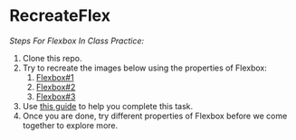 # RecreateFlex


_Steps For Flexbox In Class Practice:_

1. Clone this repo.
2. Try to recreate the images below using the properties of Flexbox:
   1. [Flexbox#1](https://github.com/CLeeBenjamin/RecreateFlex/blob/main/Flex%231.png) 
   2. [Flexbox#2](https://github.com/CLeeBenjamin/RecreateFlex/blob/main/Flex%232.png)
   3. [Flexbox#3](https://github.com/CLeeBenjamin/RecreateFlex/blob/main/Flex%233.png)
4. Use [this guide](https://css-tricks.com/snippets/css/a-guide-to-flexbox/) to help you complete this task.
5. Once you are done, try different properties of Flexbox before we come together to explore more.
